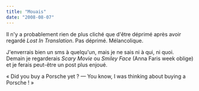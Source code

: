 ```yaml
---
title: "Mouais"
date: "2008-08-07"
---
```


Il n'y a probablement rien de plus cliché que d'être déprimé après avoir regardé _Lost In Translation_. Pas déprimé. Mélancolique.

J'enverrais bien un sms à quelqu'un, mais je ne sais ni à qui, ni quoi. Demain je regarderais _Scary Movie_ ou _Smiley Face_ (Anna Faris week oblige) et je ferais peut-être un post plus enjoué.

« Did you buy a Porsche yet ? — You know, I was thinking about buying a Porsche ! »
